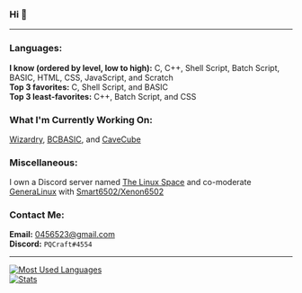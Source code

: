 ### Hi 👋

---

### **Languages:** <br>
**I know (ordered by level, low to high):** <!--x86 AT&T Assembly, x86 Intel Assembly, -->C, C++, Shell Script, Batch Script, BASIC, HTML, CSS, JavaScript, and Scratch<br>
**Top 3 favorites:** C, Shell Script, and BASIC<br>
**Top 3 least-favorites:** C++, Batch Script, and CSS<br>
### **What I'm Currently Working On:** <br>
[Wizardry](https://github.com/Wizardry-PL), [BCBASIC](https://github.com/PQCraft/BCBASIC), and [CaveCube](https://github.com/PQCraft/CaveCube)<br>
### **Miscellaneous:** <br>
I own a Discord server named [The Linux Space](https://discord.gg/AFe6Acxr78) and co-moderate [GeneraLinux](https://discord.gg/3Yh6JERUx2) with [Smart6502/Xenon6502](http://github.com/smart6502)<br>
### **Contact Me:** <br>
**Email:** [0456523@gmail.com](mailto:0456523@gmail.com)<br>
**Discord:** `PQCraft#4554`<br>

---

[
![Most Used Languages](https://github-readme-stats.vercel.app/api/top-langs/?username=pqcraft&layout=compact&theme=github_dark&hide_border=true)<br>
![Stats](https://github-readme-stats.vercel.app/api?username=pqcraft&show_icons=true&theme=github_dark&hide_border=true)
](#?)

